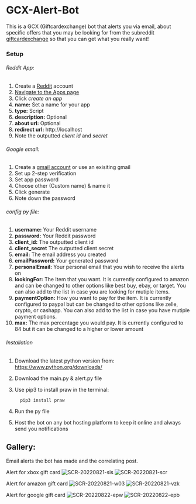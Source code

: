# GCX-Alert-Bot
This is a GCX (Giftcardexchange) bot that alerts you via email, about specific offers that you may be looking for from the subreddit [giftcardexchange](https://www.reddit.com/r/giftcardexchange/new/) so that you can get what you really want!

### Setup
###### Reddit App:
1. Create a [Reddit](https://www.reddit.com) account
2. [Navigate to the Apps page ](https://www.reddit.com/prefs/apps/)
3. Click *create an app*
4. **name:** Set a name for your app
5. **type:** Script
6. **description:** Optional
7. **about url:** Optional
8. **redirect url:** http://localhost
9. Note the outputted *client id* and *secret*

###### Google email:
1. Create a [gmail account](https://accounts.google.com/signup) or use an exisiting gmail
2. Set up 2-step verification
3. Set app password 
4. Choose other (Custom name) & name it
5. Click generate
6. Note down the password

###### config py file:
1. **username:** Your Reddit username
2. **password:** Your Reddit password
3. **client_id:** The outputted client id
4. **client_secret** The outputted client secret
5. **email:** The email address you created 
6. **emailPassword:** Your generated password
7. **personalEmail:** Your personal email that you wish to receive the alerts on
8. **lookingFor:** The Item that you want. It is currently configured to amazon and can be changed to other options like best buy, ebay, or target. You can also add to the list in case you are looking for mutiple items.
9. **paymentOption:** How you want to pay for the item. It is currently configured to paypal but can be changed to other options like zelle, crypto, or cashapp. You can also add to the list in case you have mutiple payment options. 
10. **max:** The max percentage you would pay. It is currently configured to 84 but it can be changed to a higher or lower amount


######  Installation
1. Download the latest python version from: https://www.python.org/downloads/
2. Download the main.py & alert.py file
3. Use pip3 to install praw in the terminal:         
         
         pip3 install praw

4. Run the py file
5. Host the bot on any bot hosting platform to keep it online and always send you notifications

## Gallery:
Email alerts the bot has made and the correlating post.

Alert for xbox gift card
![SCR-20220821-sis](https://user-images.githubusercontent.com/84158176/185818934-b3b3b697-026f-40c6-bfb4-8e453b93b867.png)
![SCR-20220821-scr](https://user-images.githubusercontent.com/84158176/185818935-93f42312-e879-4e02-a21b-413d5da82ee9.png)

Alert for amazon gift card
![SCR-20220821-w03](https://user-images.githubusercontent.com/84158176/185830443-7ea6330a-0d4b-4f30-ba00-e203d9b81fa5.png)
![SCR-20220821-vzk](https://user-images.githubusercontent.com/84158176/185830444-e5726e63-ba1c-4b01-a2c4-0430d42ddf45.png)

Alert for google gift card
![SCR-20220822-epw](https://user-images.githubusercontent.com/84158176/185948019-d0a79a58-7275-4259-ae1d-70ef85e8dd08.png)
![SCR-20220822-epb](https://user-images.githubusercontent.com/84158176/185948021-ac2af6d2-4fd2-4d98-8d81-99ee7831597e.png)
